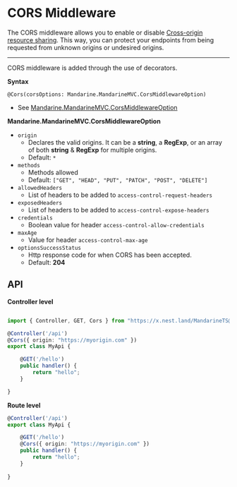 # CORS Middleware
The CORS middleware allows you to enable or disable [Cross-origin resource sharing](https://en.wikipedia.org/wiki/Cross-origin_resource_sharing). This way, you can protect your endpoints from being requested from unknown origins or undesired origins.

---

CORS middleware is added through the use of decorators.

**Syntax**

`@Cors(corsOptions: Mandarine.MandarineMVC.CorsMiddlewareOption)`

- See [Mandarine.MandarineMVC.CorsMiddlewareOption](https://doc.deno.land/https/raw.githubusercontent.com/mandarineorg/mandarinets/master/mvc-framework/mandarine-mvc.ns.ts#MandarineMvc.CorsMiddlewareOption)

**Mandarine.MandarineMVC.CorsMiddlewareOption**
- `origin`
    - Declares the valid origins. It can be a **string**, a **RegExp**, or an array of both **string** & **RegExp** for multiple origins.
    - Default: `*`
- `methods`
    - Methods allowed
    - Default: `["GET", "HEAD", "PUT", "PATCH", "POST", "DELETE"]`
- `allowedHeaders`
    - List of headers to be added to `access-control-request-headers`
- `exposedHeaders`
    - List of headers to be added to `access-control-expose-headers`
- `credentials`
    - Boolean value for header `access-control-allow-credentials`
- `maxAge`
    - Value for header `access-control-max-age`
- `optionsSuccessStatus`
    - Http response code for when CORS has been accepted.
    - Default: **204**


## API
**Controller level**
```typescript

import { Controller, GET, Cors } from "https://x.nest.land/MandarineTS@1.2.2/mod.ts";

@Controller('/api')
@Cors({ origin: "https://myorigin.com" })
export class MyApi {

    @GET('/hello')
    public handler() {
        return "hello";
    }

}
```

**Route level**
```typescript
@Controller('/api')
export class MyApi {

    @GET('/hello')
    @Cors({ origin: "https://myorigin.com" })
    public handler() {
        return "hello";
    }
    
}
```
